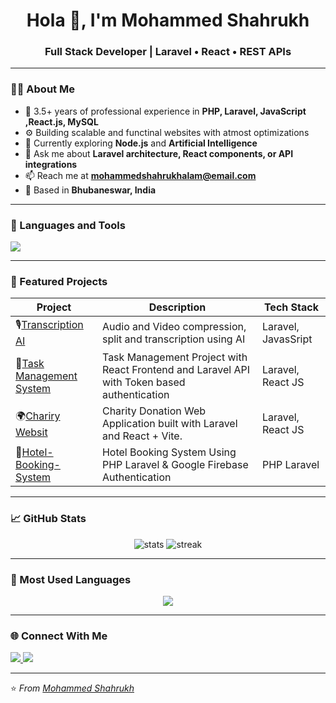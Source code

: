 <!-- Header -->
<h1 align="center">Hola 👋, I'm Mohammed Shahrukh</h1>
<h3 align="center">Full Stack Developer | Laravel • React • REST APIs</h3>

---

### 👨‍💻 About Me  
- 💼 3.5+ years of professional experience in **PHP, Laravel, JavaScript ,React.js, MySQL**  
- ⚙️ Building scalable and functinal websites with atmost optimizations  
- 🌱 Currently exploring **Node.js** and **Artificial Intelligence**  
- 💬 Ask me about **Laravel architecture, React components, or API integrations**  
- 📫 Reach me at **mohammedshahrukhalam@email.com**  
- 📍 Based in **Bhubaneswar, India**

---

### 🧠 Languages and Tools  
<p align="left">
  <img src="https://skillicons.dev/icons?i=php,laravel,react,javascript,html,css,tailwind,mysql,git,github,vscode,aws" />
</p>

---

### 🚀 Featured Projects  
| Project | Description | Tech Stack |
|----------|--------------|------------|
| 🎙[Transcription AI](https://github.com/shahrukh14/transcription-ai) | Audio and Video compression, split and transcription using AI | Laravel, JavasSript|
| 📝[Task Management System](https://github.com/shahrukh14/Task-Management-with-React-Laravel) | Task Management Project with React Frontend and Laravel API with Token based authentication | Laravel, React JS|
| 🌍[Chariry Websit](https://github.com/shahrukh14/charity-website) | Charity Donation Web Application built with Laravel and React + Vite. | Laravel, React JS|
| 🏨[Hotel-Booking-System](https://github.com/shahrukh14/Hotel-Booking-System) | Hotel Booking System Using PHP Laravel & Google Firebase Authentication | PHP Laravel |

---

### 📈 GitHub Stats  
<p align="center">
  <img src="https://github-readme-stats.vercel.app/api?username=shahrukh14&show_icons=true&theme=radical" alt="stats" />
  <img src="https://github-readme-streak-stats.herokuapp.com/?user=shahrukh14&theme=radical" alt="streak" />
</p>

---

### 🧩 Most Used Languages  
<p align="center">
  <img src="https://github-readme-stats.vercel.app/api/top-langs/?username=shahrukh14&layout=compact&theme=radical" />
</p>

---

### 🌐 Connect With Me  
<p align="left">
<a href="https://www.linkedin.com/in/mohammed-shahrukh-alam-6b5aa3234/" target="_blank">
  <img src="https://img.shields.io/badge/LinkedIn-blue?style=flat&logo=linkedin" />
</a>
<a href="mailto:mohammedshahrukhalam@gmail.com @email.com">
  <img src="https://img.shields.io/badge/Email-red?style=flat&logo=gmail" />
</a>
</p>

---

⭐️ *From [Mohammed Shahrukh](https://github.com/shahrukh14)*
